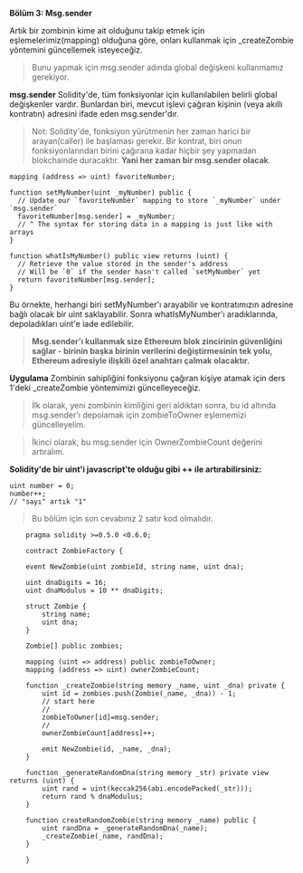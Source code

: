 **Bölüm 3: Msg.sender**

Artık bir zombinin kime ait olduğunu takip etmek için eşlemelerimiz(mapping) olduğuna göre, onları kullanmak için _createZombie yöntemini güncellemek isteyeceğiz.

>Bunu yapmak için msg.sender adında global değişkeni kullanmamız gerekiyor.

**msg.sender**
Solidity'de, tüm fonksiyonlar için kullanılabilen belirli global değişkenler vardır. Bunlardan biri, mevcut işlevi çağıran kişinin (veya akıllı kontratın) adresini ifade eden msg.sender'dır.

>Not: Solidity'de, fonksiyon yürütmenin her zaman harici bir arayan(caller) ile başlaması gerekir. Bir kontrat, biri onun fonksiyonlarından birini çağırana kadar hiçbir şey yapmadan blokchainde duracaktır. 
**Yani her zaman bir msg.sender olacak**.
```
mapping (address => uint) favoriteNumber;

function setMyNumber(uint _myNumber) public {
  // Update our `favoriteNumber` mapping to store `_myNumber` under `msg.sender`
  favoriteNumber[msg.sender] = _myNumber;
  // ^ The syntax for storing data in a mapping is just like with arrays
}

function whatIsMyNumber() public view returns (uint) {
  // Retrieve the value stored in the sender's address
  // Will be `0` if the sender hasn't called `setMyNumber` yet
  return favoriteNumber[msg.sender];
}
```
Bu örnekte, herhangi biri setMyNumber'ı arayabilir ve kontratımızın adresine bağlı olacak bir uint saklayabilir. Sonra whatIsMyNumber'ı aradıklarında, depoladıkları uint'e iade edilebilir.

>**Msg.sender'ı kullanmak size Ethereum blok zincirinin güvenliğini sağlar - birinin başka birinin verilerini değiştirmesinin tek yolu, Ethereum adresiyle ilişkili özel anahtarı çalmak olacaktır.**

**Uygulama**
Zombinin sahipliğini fonksiyonu çağıran kişiye atamak için ders 1'deki _createZombie yöntemimizi güncelleyeceğiz.

>İlk olarak, yeni zombinin kimliğini geri aldıktan sonra, bu id altında msg.sender'ı depolamak için zombieToOwner eşlememizi güncelleyelim.

>İkinci olarak, bu msg.sender için OwnerZombieCount değerini artıralım.

**Solidity'de bir uint'i javascript'te olduğu gibi ++ ile artırabilirsiniz:**


    uint number = 0;
    number++;
    // "sayı" artık "1"

>Bu bölüm için son cevabınız 2 satır kod olmalıdır.
```      
    pragma solidity >=0.5.0 <0.6.0;

    contract ZombieFactory {

    event NewZombie(uint zombieId, string name, uint dna);

    uint dnaDigits = 16;
    uint dnaModulus = 10 ** dnaDigits;

    struct Zombie {
        string name;
        uint dna;
    }

    Zombie[] public zombies;

    mapping (uint => address) public zombieToOwner;
    mapping (address => uint) ownerZombieCount;

    function _createZombie(string memory _name, uint _dna) private {
        uint id = zombies.push(Zombie(_name, _dna)) - 1;
        // start here
        //
        zombieToOwner[id]=msg.sender;
        //
        ownerZombieCount[address]++;

        emit NewZombie(id, _name, _dna);
    }

    function _generateRandomDna(string memory _str) private view returns (uint) {
        uint rand = uint(keccak256(abi.encodePacked(_str)));
        return rand % dnaModulus;
    }

    function createRandomZombie(string memory _name) public {
        uint randDna = _generateRandomDna(_name);
        _createZombie(_name, randDna);
    }

    }

```
